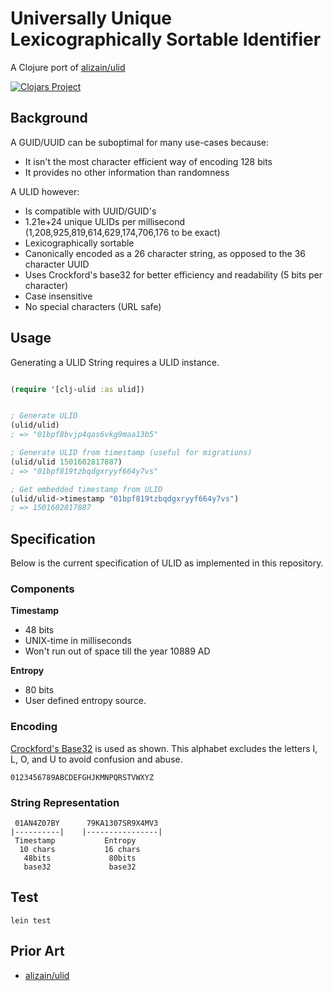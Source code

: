# Universally Unique Lexicographically Sortable Identifier

A Clojure port of [alizain/ulid](https://github.com/alizain/ulid)

[![Clojars Project](https://img.shields.io/clojars/v/clj-ulid.svg)](https://clojars.org/clj-ulid)

## Background

A GUID/UUID can be suboptimal for many use-cases because:

- It isn't the most character efficient way of encoding 128 bits
- It provides no other information than randomness

A ULID however:

- Is compatible with UUID/GUID's
- 1.21e+24 unique ULIDs per millisecond (1,208,925,819,614,629,174,706,176 to be exact)
- Lexicographically sortable
- Canonically encoded as a 26 character string, as opposed to the 36 character UUID
- Uses Crockford's base32 for better efficiency and readability (5 bits per character)
- Case insensitive
- No special characters (URL safe)


## Usage

Generating a ULID String requires a ULID instance.

```clojure

(require '[clj-ulid :as ulid])


; Generate ULID
(ulid/ulid)
; => "01bpf8bvjp4qas6vkg9maa13b5"

; Generate ULID from timestamp (useful for migrations)
(ulid/ulid 1501602817887)
; => "01bpf819tzbqdgxryyf664y7vs"

; Get embedded timestamp from ULID
(ulid/ulid->timestamp "01bpf819tzbqdgxryyf664y7vs")
; => 1501602817887

```

## Specification

Below is the current specification of ULID as implemented in this repository.

### Components

**Timestamp**
- 48 bits
- UNIX-time in milliseconds
- Won't run out of space till the year 10889 AD

**Entropy**
- 80 bits
- User defined entropy source.

### Encoding

[Crockford's Base32](http://www.crockford.com/wrmg/base32.html) is used as shown.
This alphabet excludes the letters I, L, O, and U to avoid confusion and abuse.

```
0123456789ABCDEFGHJKMNPQRSTVWXYZ
```


### String Representation

```
 01AN4Z07BY      79KA1307SR9X4MV3
|----------|    |----------------|
 Timestamp           Entropy
  10 chars           16 chars
   48bits             80bits
   base32             base32
```


## Test
```shell
lein test
```


## Prior Art

- [alizain/ulid](https://github.com/alizain/ulid)
